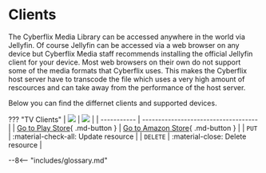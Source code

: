 # Clients
The Cyberflix Media Library can be accessed anywhere in the world via Jellyfin. Of course Jellyfin can be accessed via a web browser on any device but Cyberflix Media staff recommends installing the official Jellyfin client for your device. Most web browsers on their own do not support some of the media formats that Cyberflix uses. This makes the Cyberflix host server have to transcode the file which uses a very high amount of rescources and can take away from the performance of the host server.

Below you can find the differnet clients and supported devices.

??? "TV Clients"
    | <img src="https://jellyfin.org/images/clients/androidtv.svg" /> | ![](https://jellyfin.org/images/clients/firetv.svg) |
| ----------- | ------------------------------------ |
    | [Go to Play Store][1]{ .md-button } | [Go to Amazon Store][1]{ .md-button } |
    | `PUT`       | :material-check-all: Update resource |
    | `DELETE`    | :material-close:     Delete resource |

[1]: https://play.google.com/store/apps/details?id=org.jellyfin.androidtv
--8<-- "includes/glossary.md"
